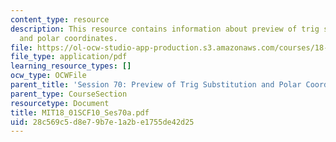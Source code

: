 ```yaml
---
content_type: resource
description: This resource contains information about preview of trig substitution
  and polar coordinates.
file: https://ol-ocw-studio-app-production.s3.amazonaws.com/courses/18-01sc-single-variable-calculus-fall-2010/28c569c5d8e79b7e1a2be1755de42d25_MIT18_01SCF10_Ses70a.pdf
file_type: application/pdf
learning_resource_types: []
ocw_type: OCWFile
parent_title: 'Session 70: Preview of Trig Substitution and Polar Coordinates'
parent_type: CourseSection
resourcetype: Document
title: MIT18_01SCF10_Ses70a.pdf
uid: 28c569c5-d8e7-9b7e-1a2b-e1755de42d25
---
```

